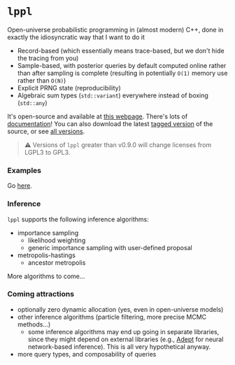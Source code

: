 # `lppl`

Open-universe probabilistic programming in (almost modern) C++, done in exactly the idiosyncratic way that I want to do it

+ Record-based (which essentially means trace-based, but we don't hide the tracing from you)
+ Sample-based, with posterior queries by default computed online rather than after sampling is complete (resulting in potentially `O(1)` memory use rather than `O(N)`)
+ Explicit PRNG state (reproducibility)
+ Algebraic sum types (`std::variant`) everywhere instead of boxing (`std::any`)

It's open-source and available at [this webpage](https://gitlab.com/drdewhurst/lppl/-/tree/develop). 
There's lots of [documentation](./docs/index.html)! You can also download the latest [tagged version](./distros/lppl-vlatest.zip) of the source, or see [all versions](./distros/index.md). 

> :warning: Versions of `lppl` greater than v0.9.0 will change licenses from LGPL3 to GPL3.

### Examples

Go [here](./examples/index.md).

### Inference

`lppl` supports the following inference algorithms:

+ importance sampling
    + likelihood weighting
    + generic importance sampling with user-defined proposal
+ metropolis-hastings
    + ancestor metropolis

More algorithms to come...

### Coming attractions
+ optionally zero dynamic allocation (yes, even in open-universe models)
+ other inference algorithms (particle filtering, more precise MCMC methods...)
    + some inference algorithms may end up going in separate libraries, since they might depend on external libraries (e.g., [Adept](http://www.met.reading.ac.uk/clouds/adept/) for neural network-based inference). This is all very hypothetical anyway.
+ more query types, and composability of queries
